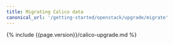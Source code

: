 ```yaml
---
title: Migrating Calico data
canonical_url: '/getting-started/openstack/upgrade/migrate'
---
```


{% include {{page.version}}/calico-upgrade.md %}
